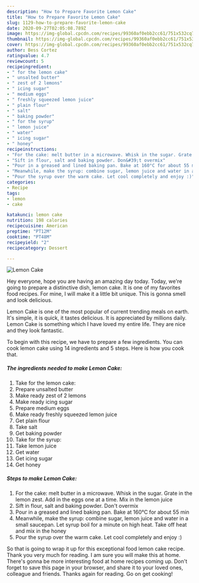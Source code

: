 ```yaml
---
description: "How to Prepare Favorite Lemon Cake"
title: "How to Prepare Favorite Lemon Cake"
slug: 1129-how-to-prepare-favorite-lemon-cake
date: 2020-09-27T02:05:08.789Z
image: https://img-global.cpcdn.com/recipes/99360af0ebb2cc61/751x532cq70/lemon-cake-recipe-main-photo.jpg
thumbnail: https://img-global.cpcdn.com/recipes/99360af0ebb2cc61/751x532cq70/lemon-cake-recipe-main-photo.jpg
cover: https://img-global.cpcdn.com/recipes/99360af0ebb2cc61/751x532cq70/lemon-cake-recipe-main-photo.jpg
author: Bess Cortez
ratingvalue: 4.7
reviewcount: 5
recipeingredient:
- " for the lemon cake"
- " unsalted butter"
- " zest of 2 lemons"
- " icing sugar"
- " medium eggs"
- " freshly squeezed lemon juice"
- " plain flour"
- " salt"
- " baking powder"
- " for the syrup"
- " lemon juice"
- " water"
- " icing sugar"
- " honey"
recipeinstructions:
- "For the cake: melt butter in a microwave. Whisk in the sugar. Grate in the lemon zest. Add in the eggs one at a time. Mix in the lemon juice"
- "Sift in flour, salt and baking powder. Don&#39;t overmix"
- "Pour in a greased and lined baking pan. Bake at 160°C for about 55 min"
- "Meanwhile, make the syrup: combine sugar, lemon juice and water in a small saucepan. Let syrup boil for a minute on high heat. Take off heat and mix in the honey"
- "Pour the syrup over the warm cake. Let cool completely and enjoy :)"
categories:
- Recipe
tags:
- lemon
- cake

katakunci: lemon cake 
nutrition: 198 calories
recipecuisine: American
preptime: "PT12M"
cooktime: "PT48M"
recipeyield: "2"
recipecategory: Dessert

---
```



![Lemon Cake](https://img-global.cpcdn.com/recipes/99360af0ebb2cc61/751x532cq70/lemon-cake-recipe-main-photo.jpg)

Hey everyone, hope you are having an amazing day today. Today, we're going to prepare a distinctive dish, lemon cake. It is one of my favorites food recipes. For mine, I will make it a little bit unique. This is gonna smell and look delicious.



Lemon Cake is one of the most popular of current trending meals on earth. It's simple, it is quick, it tastes delicious. It is appreciated by millions daily. Lemon Cake is something which I have loved my entire life. They are nice and they look fantastic.


To begin with this recipe, we have to prepare a few ingredients. You can cook lemon cake using 14 ingredients and 5 steps. Here is how you cook that.

<!--inarticleads1-->

##### The ingredients needed to make Lemon Cake:

1. Take  for the lemon cake:
1. Prepare  unsalted butter
1. Make ready  zest of 2 lemons
1. Make ready  icing sugar
1. Prepare  medium eggs
1. Make ready  freshly squeezed lemon juice
1. Get  plain flour
1. Take  salt
1. Get  baking powder
1. Take  for the syrup:
1. Take  lemon juice
1. Get  water
1. Get  icing sugar
1. Get  honey




<!--inarticleads2-->

##### Steps to make Lemon Cake:

1. For the cake: melt butter in a microwave. Whisk in the sugar. Grate in the lemon zest. Add in the eggs one at a time. Mix in the lemon juice
1. Sift in flour, salt and baking powder. Don&#39;t overmix
1. Pour in a greased and lined baking pan. Bake at 160°C for about 55 min
1. Meanwhile, make the syrup: combine sugar, lemon juice and water in a small saucepan. Let syrup boil for a minute on high heat. Take off heat and mix in the honey
1. Pour the syrup over the warm cake. Let cool completely and enjoy :)




So that is going to wrap it up for this exceptional food lemon cake recipe. Thank you very much for reading. I am sure you will make this at home. There's gonna be more interesting food at home recipes coming up. Don't forget to save this page in your browser, and share it to your loved ones, colleague and friends. Thanks again for reading. Go on get cooking!
